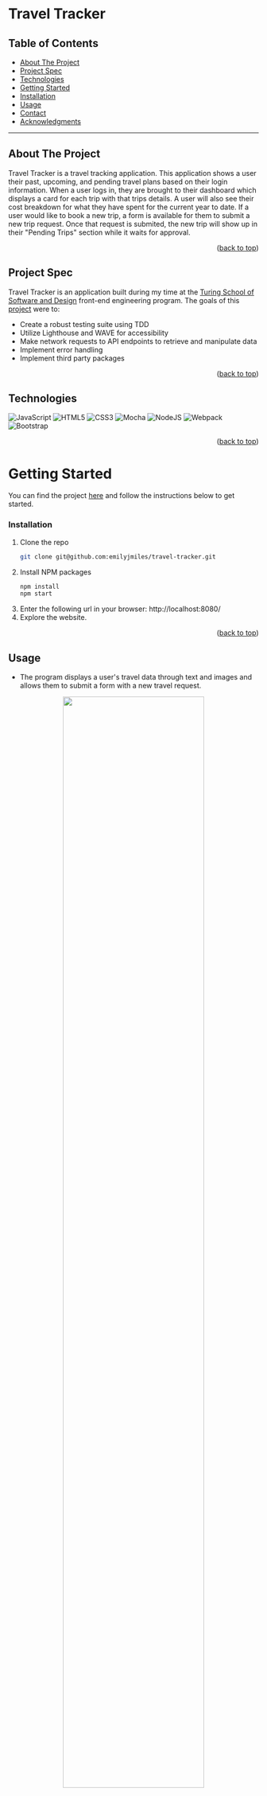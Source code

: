 <a name="readme-top"></a>

# Travel Tracker

## Table of Contents
- [About The Project](#about-the-project)
- [Project Spec](#project-spec)
- [Technologies](#technologies)
- [Getting Started](#getting-started)
- [Installation](#installation)
- [Usage](#usage)
- [Contact](#contact)
- [Acknowledgments](#acknowledgments)

---

## About The Project
Travel Tracker is a travel tracking application. This application shows a user their past, upcoming, and pending travel plans based on their login information. When a user logs in, they are brought to their dashboard which displays a card for each trip with that trips details. A user will also see their cost breakdown for what they have spent for the current year to date. If a user would like to book a new trip, a form is available for them to submit a new trip request. Once that request is submited, the new trip will show up in their "Pending Trips" section while it waits for approval.

<p align="right">(<a href="#readme-top">back to top</a>)</p>

## Project Spec
Travel Tracker is an application built during my time at the [Turing School of Software and Design](https://turing.edu/) front-end engineering program. The goals of this [project](https://frontend.turing.edu/projects/travel-tracker.html) were to:

* Create a robust testing suite using TDD
* Utilize Lighthouse and WAVE for accessibility
* Make network requests to API endpoints to retrieve and manipulate data
* Implement error handling 
* Implement third party packages


<p align="right">(<a href="#readme-top">back to top</a>)</p>

## Technologies
![JavaScript](https://img.shields.io/badge/javascript-%23323330.svg?style=for-the-badge&logo=javascript&logoColor=%23F7DF1E)
![HTML5](https://img.shields.io/badge/html5-%23E34F26.svg?style=for-the-badge&logo=html5&logoColor=white)
![CSS3](https://img.shields.io/badge/css3-%231572B6.svg?style=for-the-badge&logo=css3&logoColor=white)
![Mocha](https://img.shields.io/badge/-mocha-%238D6748?style=for-the-badge&logo=mocha&logoColor=white)
![NodeJS](https://img.shields.io/badge/node.js-6DA55F?style=for-the-badge&logo=node.js&logoColor=white)
![Webpack](https://img.shields.io/badge/webpack-%238DD6F9.svg?style=for-the-badge&logo=webpack&logoColor=black)
![Bootstrap](https://img.shields.io/badge/bootstrap-%23563D7C.svg?style=for-the-badge&logo=bootstrap&logoColor=white)

<p align="right">(<a href="#readme-top">back to top</a>)</p>

<!-- GETTING STARTED -->
# Getting Started
You can find the project [here](https://github.com/emilyjmiles/travel-tracker.git) and follow the instructions below to get started.
  

### Installation
1. Clone the repo
   ```sh
   git clone git@github.com:emilyjmiles/travel-tracker.git
   ```
2. Install NPM packages
   ```sh
   npm install
   npm start
   ``` 
3. Enter the following url in your browser: http://localhost:8080/
4. Explore the website.

<p align="right">(<a href="#readme-top">back to top</a>)</p>

<!-- USAGE EXAMPLES -->
## Usage
* The program displays a user's travel data through text and images and allows them to submit a form with a new travel request.
<p align="center"><img src="https://media.giphy.com/media/38S1cQxdja8wV8Ozz4/giphy.gif" width=75%></p>
<p align="center"><img src="https://media.giphy.com/media/wfpUcXC2JugXoUhc5S/giphy.gif" width=75%></p>
<p align="center"><img src="https://media.giphy.com/media/19DjIYdLnpYl5NlPZb/giphy.gif" width=75%></p>

Future Iterations: 
- [ ] Make mobile responsive
- [ ] Incorporate MicroModal
- [ ] Build out an Agent Portal for trip approvals
- [ ] DRY up innerHTML functions to be dynamic

<p align="right">(<a href="#readme-top">back to top</a>)</p>

<!-- CONTACT -->
## Contact
[![Contributors][contributors-shield]][contributors-url]

Emily Miles - [LinkedIn](https://www.linkedin.com/in/emilyjmiles/) - ms.emily.j.miles@gmail.com

<p align="right">(<a href="#readme-top">back to top</a>)</p>

<!-- ACKNOWLEDGMENTS -->
## Acknowledgments
The following resources helped us build this project:

[![MDN Docs][MDN-shield]][MDN]
[![Turing School](https://img.shields.io/badge/Turing_School-030303?style=for-the-badge)](https://turing.edu/)
[![Chai Assertion Library](https://img.shields.io/badge/chai-A30701?style=for-the-badge&logo=chai&logoColor=white)](https://www.chaijs.com/api/bdd/)

<p align="right">(<a href="#readme-top">back to top</a>)</p>

<!-- MARKDOWN LINKS & IMAGES -->
<!-- https://www.markdownguide.org/basic-syntax/#reference-style-links -->
[MDN-shield]: https://img.shields.io/badge/MDN_Web_Docs-black?style=for-the-badge&logo=mdnwebdocs&logoColor=white
[MDN]:https://developer.mozilla.org/en-US/
[contributors-shield]: https://img.shields.io/badge/Contributors-1-2ea44f?style=for-the-badge
[contributors-url]: https://github.com/emilyjmiles/fitlit-group-project/graphs/contributors

[product-screenshot]: images/screenshot.png
